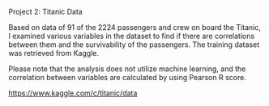 Project 2: Titanic Data

Based on data of 91 of the 2224 passengers and crew on board the Titanic, I examined various variables in the dataset to find if there are correlations between them and the survivability of the passengers. The training dataset was retrieved from Kaggle.

Please note that the analysis does not utilize machine learning, and the correlation between variables are calculated by using Pearson R score.

https://www.kaggle.com/c/titanic/data
